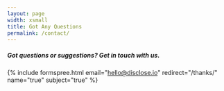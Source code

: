 ```yaml
---
layout: page
width: xsmall
title: Got Any Questions
permalink: /contact/
---
```


##### Got questions or suggestions? Get in touch with us.

{% include formspree.html email="hello@disclose.io" redirect="/thanks/" name="true" subject="true" %}
